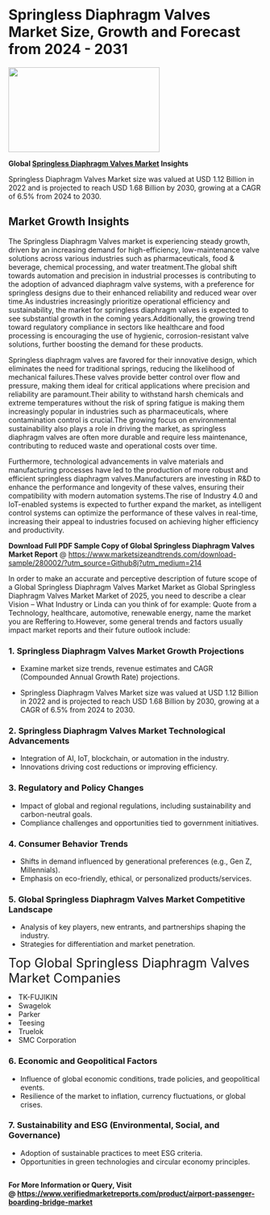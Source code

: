 <H1>Springless Diaphragm Valves Market Size, Growth and Forecast from 2024 - 2031</H1><img class="aligncenter size-medium wp-image-584254" src="https://thirdeyenews.in/wp-content/uploads/2024/09/Global-Market-Research-300x168.jpeg" alt="" width="300" height="168" /><p><strong>Global&nbsp;<a href="https://www.marketsizeandtrends.com/download-sample/280002/?utm_source=Github8j?utm_medium=214">Springless Diaphragm Valves Market</a> Insights</strong></p><p>Springless Diaphragm Valves Market size was valued at USD 1.12 Billion in 2022 and is projected to reach USD 1.68 Billion by 2030, growing at a CAGR of 6.5% from 2024 to 2030.</p><p><h2>Market Growth Insights</h2> <p>The Springless Diaphragm Valves market is experiencing steady growth, driven by an increasing demand for high-efficiency, low-maintenance valve solutions across various industries such as pharmaceuticals, food & beverage, chemical processing, and water treatment.The global shift towards automation and precision in industrial processes is contributing to the adoption of advanced diaphragm valve systems, with a preference for springless designs due to their enhanced reliability and reduced wear over time.As industries increasingly prioritize operational efficiency and sustainability, the market for springless diaphragm valves is expected to see substantial growth in the coming years.Additionally, the growing trend toward regulatory compliance in sectors like healthcare and food processing is encouraging the use of hygienic, corrosion-resistant valve solutions, further boosting the demand for these products.</p> <p>Springless diaphragm valves are favored for their innovative design, which eliminates the need for traditional springs, reducing the likelihood of mechanical failures.These valves provide better control over flow and pressure, making them ideal for critical applications where precision and reliability are paramount.Their ability to withstand harsh chemicals and extreme temperatures without the risk of spring fatigue is making them increasingly popular in industries such as pharmaceuticals, where contamination control is crucial.The growing focus on environmental sustainability also plays a role in driving the market, as springless diaphragm valves are often more durable and require less maintenance, contributing to reduced waste and operational costs over time.</p> <p>Furthermore, technological advancements in valve materials and manufacturing processes have led to the production of more robust and efficient springless diaphragm valves.Manufacturers are investing in R&D to enhance the performance and longevity of these valves, ensuring their compatibility with modern automation systems.The rise of Industry 4.0 and IoT-enabled systems is expected to further expand the market, as intelligent control systems can optimize the performance of these valves in real-time, increasing their appeal to industries focused on achieving higher efficiency and productivity.</p> <p><span class=""><strong>Download Full PDF Sample Copy of Global Springless Diaphragm Valves Market Report</strong> @ <a href="https://www.marketsizeandtrends.com/download-sample/280002/?utm_source=Github8j?utm_medium=214" target="_blank">https://www.marketsizeandtrends.com/download-sample/280002/?utm_source=Github8j?utm_medium=214</a></span></p><p>In order to make an accurate and perceptive description of future scope of a Global&nbsp;Springless Diaphragm Valves Market Market as Global&nbsp;Springless Diaphragm Valves Market Market of 2025, you need to describe a clear Vision &ndash; What Industry or Linda can you think of for example: Quote from a Technology, healthcare, automotive, renewable energy, name the market you are Reffering to.However, some general trends and factors usually impact market reports and their future outlook include:</p><h3>1.&nbsp;<strong>Springless Diaphragm Valves Market Growth Projections</strong></h3><ul><li>Examine market size trends, revenue estimates and CAGR (Compounded Annual Growth Rate) projections.</li><li><p>Springless Diaphragm Valves Market size was valued at USD 1.12 Billion in 2022 and is projected to reach USD 1.68 Billion by 2030, growing at a CAGR of 6.5% from 2024 to 2030.</p></li></ul><h3>2.&nbsp;<strong>Springless Diaphragm Valves Market Technological Advancements</strong></h3><ul><li>Integration of AI, IoT, blockchain, or automation in the industry.</li><li>Innovations driving cost reductions or improving efficiency.</li></ul><h3>3.&nbsp;<strong>Regulatory and Policy Changes</strong></h3><ul><li>Impact of global and regional regulations, including sustainability and carbon-neutral goals.</li><li>Compliance challenges and opportunities tied to government initiatives.</li></ul><h3>4.&nbsp;<strong>Consumer Behavior Trends</strong></h3><ul><li>Shifts in demand influenced by generational preferences (e.g., Gen Z, Millennials).</li><li>Emphasis on eco-friendly, ethical, or personalized products/services.</li></ul><h3>5.&nbsp;<strong>Global Springless Diaphragm Valves Market Competitive Landscape</strong></h3><ul><li>Analysis of key players, new entrants, and partnerships shaping the industry.</li><li>Strategies for differentiation and market penetration.</li></ul><p data-pm-slice="1 1 []"><span style="color: inherit; font-family: inherit; font-size: 25px;">Top Global Springless Diaphragm Valves Market Companies</span></p><div class="" data-test-id=""><p><li>TK-FUJIKIN</li><li> Swagelok</li><li> Parker</li><li> Teesing</li><li> Truelok</li><li> SMC Corporation</li></p></div><h3>6.&nbsp;<strong>Economic and Geopolitical Factors</strong></h3><ul><li>Influence of global economic conditions, trade policies, and geopolitical events.</li><li>Resilience of the market to inflation, currency fluctuations, or global crises.</li></ul><h3>7.&nbsp;<strong>Sustainability and ESG (Environmental, Social, and Governance)</strong></h3><ul><li>Adoption of sustainable practices to meet ESG criteria.</li><li>Opportunities in green technologies and circular economy principles.</li></ul><h2><strong style="font-size: 14px;">For More Information or Query, Visit @&nbsp;</strong><a style="background-color: #ffffff; font-size: 14px;" href="https://www.marketsizeandtrends.com/report/springless-diaphragm-valves-market/" target="_blank">https://www.verifiedmarketreports.com/product/airport-passenger-boarding-bridge-market</a></h2>